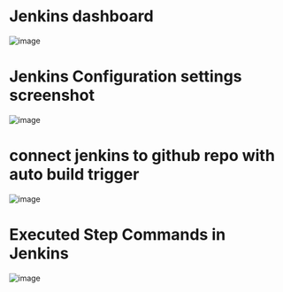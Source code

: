 # Jenkins dashboard
![image](https://github.com/ArpanaM/Capstone/assets/68733492/52075819-4a72-4ad8-9402-3c34ab47c726)

# Jenkins Configuration settings screenshot

![image](https://github.com/ArpanaM/Capstone/assets/68733492/ed72dcd0-e463-4685-a30c-517e886b12b1)

# connect jenkins to github repo with auto build trigger 

![image](https://github.com/ArpanaM/Capstone/assets/68733492/3b19189a-be36-4a2c-8aa0-8d55139c1abc)

# Executed Step Commands in Jenkins

![image](https://github.com/ArpanaM/Capstone/assets/68733492/d7b32bba-4555-4a49-a449-e40301f3e23c)






